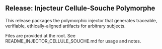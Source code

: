 ## Release: Injecteur Cellule-Souche Polymorphe

This release packages the polymorphic injector that generates traceable, verifiable, ethically-aligned artifacts for arbitrary subjects.

Files are provided at the root. See README_INJECTOR_CELLULE_SOUCHE.md for usage and notes.
